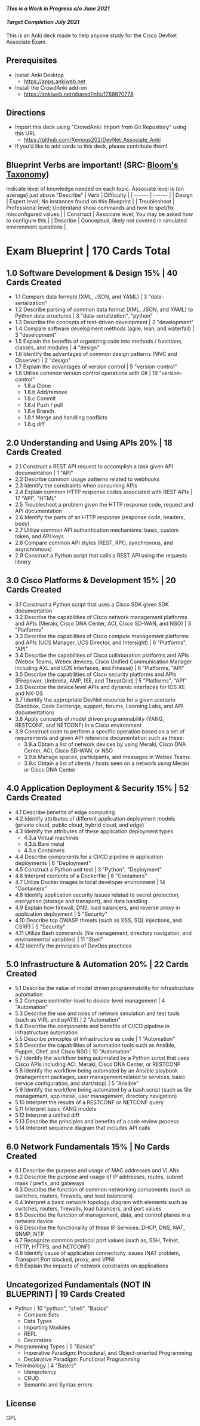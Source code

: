 #### _This is a Work in Progress a/o June 2021_
#### _Target Completion July 2021_
This is an Anki deck made to help anyone study for the Cisco DevNet Associate Exam.

## Prerequisites
- Install Anki Desktop
  - https://apps.ankiweb.net
- Install the CrowdAnki add-on
  - https://ankiweb.net/shared/info/1788670778

## Directions
- Import this deck using "CrowdAnki: Import from Git Repository" using this URL
  - https://github.com/Xevious202/DevNet_Associate_Anki
- If you'd like to add cards to this deck, please contribute them!
## Blueprint Verbs are important! (SRC: [Bloom's Taxonomy])
Indicate level of knowledge needed on each topic. Associate level is (on average) just above "Describe"
| Verb | Difficulty |
| ------ | ------ |
| Design | Expert level; No instances found on this Blueprint |
| Troubleshoot | Professional level; Understand show commands and how to spot/fix misconfigured values |
| Construct | Associate level; You may be asked how to configure this |
| Describe | Conceptual, likely not covered in simulated environment questions |

# Exam Blueprint | 170 Cards Total
## 1.0 Software Development & Design 15% | 40 Cards Created
- 1.1 Compare data formats (XML, JSON, and YAML) | 3 "data-serialization"
- 1.2 Describe parsing of common data format (XML, JSON, and YAML) to Python data structures | 3 "data-serialization", "python"
- 1.3 Describe the concepts of test-driven development | 2 "development"
- 1.4 Compare software development methods (agile, lean, and waterfall) | 3 "development"
- 1.5 Explain the benefits of organizing code into methods / functions, classes, and modules | 4 "design"
- 1.6 Identify the advantages of common design patterns (MVC and Observer) | 2 "design"
- 1.7 Explain the advantages of version control | 5 "version-control"
- 1.8 Utilize common version control operations with Git | 19 "version-control"
  - 1.8.a Clone
  - 1.8.b Add/remove
  - 1.8.c Commit
  - 1.8.d Push / pull
  - 1.8.e Branch
  - 1.8.f Merge and handling conflicts
  - 1.8.g diff

## 2.0 Understanding and Using APIs 20% | 18 Cards Created
- 2.1 Construct a REST API request to accomplish a task given API documentation | 1 "API"
- 2.2 Describe common usage patterns related to webhooks
- 2.3 Identify the constraints when consuming APIs
- 2.4 Explain common HTTP response codes associated with REST APIs | 17 "API", "HTML"
- 2.5 Troubleshoot a problem given the HTTP response code, request and API documentation
- 2.6 Identify the parts of an HTTP response (response code, headers, body)
- 2.7 Utilize common API authentication mechanisms: basic, custom token, and API keys
- 2.8 Compare common API styles (REST, RPC, synchronous, and asynchronous)
- 2.9 Construct a Python script that calls a REST API using the requests library

## 3.0 Cisco Platforms & Development 15% | 20 Cards Created
- 3.1 Construct a Python script that uses a Cisco SDK given SDK documentation
- 3.2 Describe the capabilities of Cisco network management platforms and APIs (Meraki, Cisco DNA Center, ACI, Cisco SD-WAN, and NSO) | 3 "Platforms"
- 3.3 Describe the capabilities of Cisco compute management platforms and APIs (UCS Manager, UCS Director, and Intersight) | 6 "Platforms", "API"
- 3.4 Describe the capabilities of Cisco collaboration platforms and APIs (Webex Teams, Webex devices, Cisco Unified Communication Manager including AXL and UDS interfaces, and Finesse) | 6 "Platforms, "API"
- 3.5 Describe the capabilities of Cisco security platforms and APIs (Firepower, Umbrella, AMP, ISE, and ThreatGrid) | 5 "Platforms", "API"
- 3.6 Describe the device level APIs and dynamic interfaces for IOS XE and NX-OS
- 3.7 Identify the appropriate DevNet resource for a given scenario (Sandbox, Code Exchange, support, forums, Learning Labs, and API documentation)
- 3.8 Apply concepts of model driven programmability (YANG, RESTCONF, and NETCONF) in a Cisco environment
- 3.9 Construct code to perform a specific operation based on a set of requirements and given API reference documentation such as these:
  - 3.9.a Obtain a list of network devices by using Meraki, Cisco DNA Center, ACI, Cisco SD-WAN, or NSO
  - 3.9.b Manage spaces, participants, and messages in Webex Teams
  - 3.9.c Obtain a list of clients / hosts seen on a network using Meraki or Cisco DNA Center

## 4.0 Application Deployment & Security 15% | 52 Cards Created
- 4.1 Describe benefits of edge computing
- 4.2 Identify attributes of different application deployment models (private cloud, public cloud, hybrid cloud, and edge)
- 4.3 Identify the attributes of these application deployment types
  - 4.3.a Virtual machines
  - 4.3.b Bare metal
  - 4.3.c Containers
- 4.4 Describe components for a CI/CD pipeline in application deployments | 6 "Deployment"
- 4.5 Construct a Python unit test | 3 "Python", "Deployment"
- 4.6 Interpret contents of a Dockerfile | 8 "Containers"
- 4.7 Utilize Docker images in local developer environment | 14 "Containers"
- 4.8 Identify application security issues related to secret protection, encryption (storage and transport), and data handling
- 4.9 Explain how firewall, DNS, load balancers, and reverse proxy in application deployment | 5 "Security"
- 4.10 Describe top OWASP threats (such as XSS, SQL injections, and CSRF) | 5 "Security"
- 4.11 Utilize Bash commands (file management, directory navigation, and environmental variables) | 11 "Shell"
- 4.12 Identify the principles of DevOps practices

## 5.0 Infrastructure & Automation 20% | 22 Cards Created
- 5.1 Describe the value of model driven programmability for infrastructure automation
- 5.2 Compare controller-level to device-level management | 4 "Automation"
- 5.3 Describe the use and roles of network simulation and test tools (such as VIRL and pyATS) | 2 "Automation"
- 5.4 Describe the components and benefits of CI/CD pipeline in infrastructure automation
- 5.5 Describe principles of infrastructure as code | 1 "Automation"
- 5.6 Describe the capabilities of automation tools such as Ansible, Puppet, Chef, and Cisco NSO | 10 "Automation"
- 5.7 Identify the workflow being automated by a Python script that uses Cisco APIs including ACI, Meraki, Cisco DNA Center, or RESTCONF
- 5.8 Identify the workflow being automated by an Ansible playbook (management packages, user management related to services, basic service configuration, and start/stop) | 5 "Ansible"
- 5.9 Identify the workflow being automated by a bash script (such as file management, app install, user management, directory navigation)
- 5.10 Interpret the results of a RESTCONF or NETCONF query
- 5.11 Interpret basic YANG models
- 5.12 Interpret a unified diff
- 5.13 Describe the principles and benefits of a code review process
- 5.14 Interpret sequence diagram that includes API calls

## 6.0 Network Fundamentals 15% | No Cards Created
- 6.1 Describe the purpose and usage of MAC addresses and VLANs
- 6.2 Describe the purpose and usage of IP addresses, routes, subnet mask / prefix, and gateways
- 6.3 Describe the function of common networking components (such as switches, routers, firewalls, and load balancers)
- 6.4 Interpret a basic network topology diagram with elements such as switches, routers, firewalls, load balancers, and port values
- 6.5 Describe the function of management, data, and control planes in a network device
- 6.6 Describe the functionality of these IP Services: DHCP, DNS, NAT, SNMP, NTP
- 6.7 Recognize common protocol port values (such as, SSH, Telnet, HTTP, HTTPS, and NETCONF)
- 6.8 Identify cause of application connectivity issues (NAT problem, Transport Port blocked, proxy, and VPN)
- 6.9 Explain the impacts of network constraints on applications

## Uncategorized Fundamentals (NOT IN BLUEPRINT) | 19 Cards Created
- Python | 10 "python", "shell", "Basics"
  - Compare Sets
  - Data Types
  - Importing Modules
  - REPL
  - Decorators
- Programming Types | 5 "Basics"
  - Imperative Paradigm: Procedural, and Object-oriented Programming
  - Declarative Paradigm: Functional Programming
- Terminology | 4 "Basics"
  - Idempotency
  - CRUD
  - Semantic and Syntax errors

## License

GPL

[//]: # (These are reference links used in the body of this note and get stripped out when the markdown processor does its job. There is no need to format nicely because it shouldn't be seen. Thanks Dillinger.io and SO - http://stackoverflow.com/questions/4823468/store-comments-in-markdown-syntax)

  [Bloom's Taxonomy]: <http://www.fresnostate.edu/academics/oie/documents/assesments/Blooms%20Level.pdf>